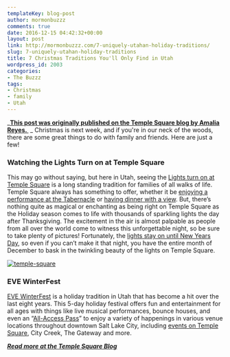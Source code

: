 ```yaml
---
templateKey: blog-post
author: mormonbuzzz
comments: true
date: 2016-12-15 04:42:32+00:00
layout: post
link: http://mormonbuzzz.com/7-uniquely-utahan-holiday-traditions/
slug: 7-uniquely-utahan-holiday-traditions
title: 7 Christmas Traditions You'll Only Find in Utah
wordpress_id: 2003
categories:
- The Buzzz
tags:
- Christmas
- family
- Utah
---
```


_**[This post was originally published on the Temple Square blog by Amalia Reyes. ](http://www.templesquare.com/blog/unique-utah-holiday-traditions/)**
_
Christmas is next week, and if you're in our neck of the woods, there are some great things to do with family and friends. Here are just a few!


### Watching the Lights Turn on at Temple Square


This may go without saying, but here in Utah, seeing the [Lights turn on at Temple Square](http://www.templesquare.com/blog/lights-temple-square/) is a long standing tradition for families of all walks of life. Temple Square always has something to offer, whether it be [enjoying a performance at the Tabernacle](https://www.lds.org/bc/content/ldsorg/content/english/pdf/events/Christmas-Booklet-2016.pdf) or [having dinner with a view](http://www.templesquare.com/dining/). But, there’s nothing quite as magical or enchanting as being right on Temple Square as the Holiday season comes to life with thousands of sparkling lights the day after Thanksgiving. The excitement in the air is almost palpable as people from all over the world come to witness this unforgettable night, so be sure to take plenty of pictures! Fortunately, the [lights stay on until New Years Day](http://www.templesquare.com/events/temple-square-lights/), so even if you can’t make it that night, you have the entire month of December to bask in the twinkling beauty of the lights on Temple Square.

[![temple-square](http://mormonbuzzz.com/wp-content/uploads/2016/12/temple-square.jpg)](http://mormonbuzzz.com/wp-content/uploads/2016/12/temple-square.jpg)


### EVE WinterFest


[EVE WinterFest](https://eveslc.com/) is a holiday tradition in Utah that has become a hit over the last eight years. This 5-day holiday festival offers fun and entertainment for all ages with things like live musical performances, bounce houses, and even an “[All-Access Pass](http://eveslc.com/main-events/passport-to-the-city/)” to enjoy a variety of happenings in various venue locations throughout downtown Salt Lake City, including [events on Temple Square](http://eveslc.com/event-listings/?tag=951), City Creek, The Gateway and more.

_**[Read more at the Temple Square Blog](http://www.templesquare.com/blog/unique-utah-holiday-traditions/)**_
